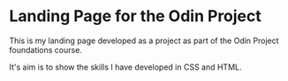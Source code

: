 # Landing Page for the Odin Project

<p>This is my landing page developed as a project as part of the Odin Project foundations course. </p>

<p> It's aim is to show the skills I have developed in CSS and HTML. </p>

